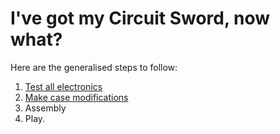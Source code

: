 # I've got my Circuit Sword, now what?
Here are the generalised steps to follow:

1. [Test all electronics](https://github.com/kiteretro/Circuit-Sword/wiki/Circuit-Sword-Original---Electronics-Guide)
2. [Make case modifications](https://github.com/kiteretro/Circuit-Sword/wiki/GB-Original-Case-Mod-Guide)
3. Assembly
4. Play.